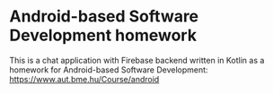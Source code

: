 # Android-based Software Development homework
This is a chat application with Firebase backend written in Kotlin as a homework for Android-based Software Development: https://www.aut.bme.hu/Course/android
